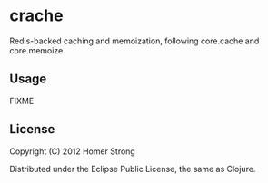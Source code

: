 # crache

Redis-backed caching and memoization, following core.cache and core.memoize

## Usage

FIXME

## License

Copyright (C) 2012 Homer Strong

Distributed under the Eclipse Public License, the same as Clojure.
